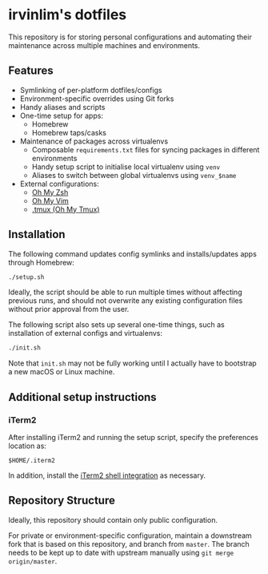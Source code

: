 # irvinlim's dotfiles

This repository is for storing personal configurations and automating their maintenance across multiple machines and environments.

## Features

- Symlinking of per-platform dotfiles/configs
- Environment-specific overrides using Git forks
- Handy aliases and scripts
- One-time setup for apps:
  - Homebrew
  - Homebrew taps/casks
- Maintenance of packages across virtualenvs
  - Composable `requirements.txt` files for syncing packages in different environments
  - Handy setup script to initialise local virtualenv using `venv`
  - Aliases to switch between global virtualenvs using `venv_$name`
- External configurations:
  - [Oh My Zsh](https://github.com/robbyrussell/oh-my-zsh)
  - [Oh My Vim](https://github.com/liangxianzhe/oh-my-vim)
  - [.tmux (Oh My Tmux)](https://github.com/gpakosz/.tmux)

## Installation

The following command updates config symlinks and installs/updates apps through Homebrew:

```sh
./setup.sh
```

Ideally, the script should be able to run multiple times without affecting previous runs, and should not overwrite any existing configuration files without prior approval from the user.

The following script also sets up several one-time things, such as installation of external configs and virtualenvs:

```sh
./init.sh
```

Note that `init.sh` may not be fully working until I actually have to bootstrap a new macOS or Linux machine.

## Additional setup instructions

### iTerm2

After installing iTerm2 and running the setup script, specify the preferences location as:

```
$HOME/.iterm2
```

In addition, install the [iTerm2 shell integration](https://www.iterm2.com/documentation-shell-integration.html) as necessary.

## Repository Structure

Ideally, this repository should contain only public configuration.

For private or environment-specific configuration, maintain a downstream fork that is based on this repository, and branch from `master`. The branch needs to be kept up to date with upstream manually using `git merge origin/master`.
